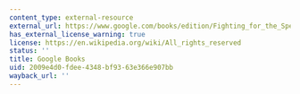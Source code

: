 ```yaml
---
content_type: external-resource
external_url: https://www.google.com/books/edition/Fighting_for_the_Speakership/v0e4buNfOT4C?hl=en&gbpv=1
has_external_license_warning: true
license: https://en.wikipedia.org/wiki/All_rights_reserved
status: ''
title: Google Books
uid: 2009e4d0-fdee-4348-bf93-63e366e907bb
wayback_url: ''
---
```

